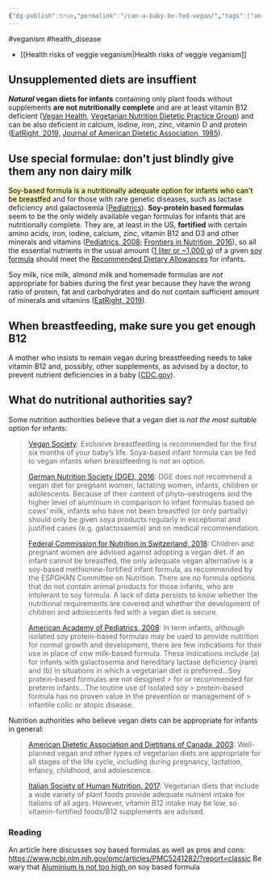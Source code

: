 ```yaml
---
{"dg-publish":true,"permalink":"/can-a-baby-be-fed-vegan/","tags":["animal_feed"],"created":"2025-10-23T17:42:47.831+01:00","updated":"2025-10-23T19:18:51.100+01:00"}
---
```


#veganism #health_disease 

- [[Health risks of veggie veganism\|Health risks of veggie veganism]]
## Unsupplemented diets are insuffient
**_Natural_ vegan diets for infants** containing only plant foods without supplements **are not nutritionally complete** and are at least vitamin B12 deficient ([Vegan Health](https://veganhealth.org/vitamin-b12-plant-foods/), [Vegetarian Nutrition Dietetic Practice Group](https://vndpg.org/docs/rd-resources/B12-RD.pdf)) and can be also deficient in calcium, iodine, iron, zinc, vitamin D and protein ([EatRight, 2019](https://www.eatright.org/food/nutrition/vegetarian-and-special-diets/feeding-vegetarian-and-vegan-infants-and-toddlers), [Journal of American Dietetic Association, 1985](https://www.ncbi.nlm.nih.gov/pubmed/3891829)).

## Use special formulae: don't just blindly give them any non dairy milk
<mark style="background: #FFF3A3A6;">Soy-based formula is a nutritionally adequate option for infants who can't be breastfed</mark> and for those with rare genetic diseases, such as lactase deficiency and galactosemia ([Pediatrics](https://pediatrics.aappublications.org/content/121/5/1062)). **Soy-protein based formulas** seem to be the only widely available vegan formulas for infants that are nutritionally complete. They are, at least in the US, **fortified** with certain amino acids, iron, iodine, calcium, zinc, vitamin B12 and D3 and other minerals and vitamins ([Pediatrics, 2008](https://pediatrics.aappublications.org/content/121/5/1062); [Frontiers in Nutrition, 2016](https://www.ncbi.nlm.nih.gov/pmc/articles/PMC5241282/?report=classic)), so all the essential nutrients in the usual amount ([1 liter or ~1,000 g](https://www.seattlechildrens.org/conditions/a-z/bottle-feeding-formula-questions/)) of a given [soy formula](https://fdc.nal.usda.gov/fdc-app.html#/food-details/336463/nutrients) should meet the [Recommended Dietary Allowances](http://nationalacademies.org/hmd/~/media/Files/Report%20Files/2019/DRI-Tables-2019/6_DRIValues_Summary.pdf?la=en) for infants.

Soy milk, rice milk, almond milk and homemade formulas are _not_ appropriate for babies during the first year because they have the wrong ratio of protein, fat and carbohydrates and do not contain sufficient amount of minerals and vitamins ([EatRight, 2019](https://www.eatright.org/food/nutrition/vegetarian-and-special-diets/feeding-vegetarian-and-vegan-infants-and-toddlers)).

## When breastfeeding, make sure you get enough B12
A mother who insists to remain vegan during breastfeeding needs to take vitamin B12 and, possibly, other supplements, as advised by a doctor, to prevent nutrient deficiencies in a baby ([CDC.gov](https://www.cdc.gov/breastfeeding/breastfeeding-special-circumstances/diet-and-micronutrients/maternal-diet.html)).

## What do nutritional authorities say?
Some nutrition authorities believe that a vegan diet is _not the most suitable_ option for infants:

> [Vegan Society](https://www.vegansociety.com/resources/nutrition-and-health/life-stages/under-fives): Exclusive breastfeeding is recommended for the first six months of your baby’s life. Soya-based infant formula can be fed to vegan infants when breastfeeding is not an option.
> 
> [German Nutrition Society (DGE), 2016](https://www.ernaehrungs-umschau.de/fileadmin/Ernaehrungs-Umschau/pdfs/pdf_2016/04_16/EU04_2016_Special_DGE_eng_final.pdf): DGE does not recommend a vegan diet for pregnant women, lactating women, infants, children or adolescents. Because of their content of phyto-oestrogens and the higher level of aluminium in comparison to infant formulas based on cows’ milk, infants who have not been breastfed (or only partially) should only be given soya products regularly in exceptional and justified cases (e.g. galactosaemia) and on medical recommendation.
> 
> [Federal Commission for Nutrition in Switzerland, 2018](https://www.eek.admin.ch/dam/eek/de/dokumente/publikation-und-dokumentation/EEK_vegan_report_final.docx.pdf.download.pdf/EEK_vegan_report_final.docx.pdf): Children and pregnant women are advised against adopting a vegan diet. If an infant cannot be breastfed, the only adequate vegan alternative is a soy-based methionine-fortified infant formula, as recommended by the ESPGHAN Committee on Nutrition. There are no formula options that do not contain animal products for those infants, who are intolerant to soy formula. A lack of data persists to know whether the nutritional requirements are covered and whether the development of children and adolescents fed with a vegan diet is secure.
> 
> [American Academy of Pediatrics, 2008](https://pediatrics.aappublications.org/content/121/5/1062): In term infants, although isolated soy protein-based formulas may be used to provide nutrition for normal growth and development, there are few indications for their use in place of cow milk-based formula. These indications include (a) for infants with galactosemia and hereditary lactase deficiency (rare) and (b) in situations in which a vegetarian diet is preferred...Soy protein-based formulas are not designed > for or recommended for preterm infants...The routine use of isolated soy > protein-based formula has no proven value in the prevention or management of > infantile colic or atopic disease.

Nutrition authorities who believe vegan diets can be appropriate for infants in general:

> [American Dietetic Association and Dietitians of Canada, 2003](https://www.sciencedirect.com/science/article/pii/S0002822303002943): Well-planned vegan and other types of vegetarian diets are appropriate for all stages of the life cycle, including during pregnancy, lactation, infancy, childhood, and adolescence.
> 
> [Italian Society of Human Nutrition, 2017](https://www.sciencedirect.com/science/article/pii/S0939475317302600?via%3Dihub): Vegetarian diets that include a wide variety of plant foods provide adequate nutrient intake for Italians of all ages. However, vitamin B12 intake may be low, so vitamin-fortified foods/B12 supplements are advised.

### Reading
An article here discusses soy based formulas as well as pros and cons: https://www.ncbi.nlm.nih.gov/pmc/articles/PMC5241282/?report=classic
	Be wary that [Aluminium is not too high ](https://bmcpediatr.biomedcentral.com/articles/10.1186/1471-2431-10-63)on soy based formula
